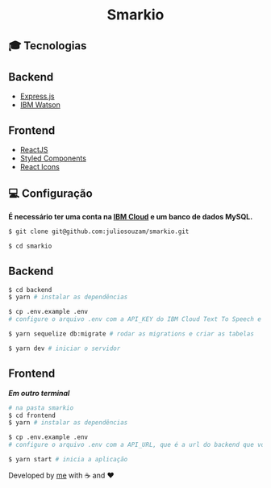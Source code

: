 <h1 align="center">
  Smarkio
</h1>

## :mortar_board: Tecnologias

## Backend

- [Express.js](https://github.com/expressjs/express)
- [IBM Watson](https://github.com/watson-developer-cloud/node-sdk)

## Frontend

- [ReactJS](https://reactjs.org/docs/getting-started.html)
- [Styled Components](https://styled-components.com/docs)
- [React Icons](https://react-icons.github.io/react-icons/)

## :computer: Configuração

**É necessário ter uma conta na [IBM Cloud](https://cloud.ibm.com/) e um banco de dados MySQL.**

```bash
$ git clone git@github.com:juliosouzam/smarkio.git

$ cd smarkio
```

## Backend

```bash
$ cd backend
$ yarn # instalar as dependências

$ cp .env.example .env
# configure o arquivo .env com a API_KEY do IBM Cloud Text To Speech e o banco de dados MySQL.

$ yarn sequelize db:migrate # rodar as migrations e criar as tabelas

$ yarn dev # iniciar o servidor
```

## Frontend

_**Em outro terminal**_

```bash
# na pasta smarkio
$ cd frontend
$ yarn # instalar as dependências

$ cp .env.example .env
# configure o arquivo .env com a API_URL, que é a url do backend que você acabou de configurar.

$ yarn start # inicia a aplicação
```

Developed by [me](https://github.com/juliosouzam) with :coffee: and :heart:
